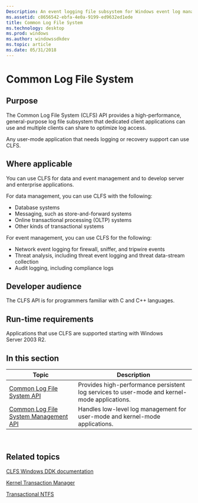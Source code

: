 ```yaml
---
Description: An event logging file subsystem for Windows event log management that any user-mode application or multiple clients that need log management software, event management, event log monitoring, or recovery support can use.
ms.assetid: c8656542-ebfa-4e0a-9199-ed9632ed1ede
title: Common Log File System
ms.technology: desktop
ms.prod: windows
ms.author: windowssdkdev
ms.topic: article
ms.date: 05/31/2018
---
```


# Common Log File System

## Purpose

The Common Log File System (CLFS) API provides a high-performance, general-purpose log file subsystem that dedicated client applications can use and multiple clients can share to optimize log access.

Any user-mode application that needs logging or recovery support can use CLFS.

## Where applicable

You can use CLFS for data and event management and to develop server and enterprise applications.

For data management, you can use CLFS with the following:

-   Database systems
-   Messaging, such as store-and-forward systems
-   Online transactional processing (OLTP) systems
-   Other kinds of transactional systems

For event management, you can use CLFS for the following:

-   Network event logging for firewall, sniffer, and tripwire events
-   Threat analysis, including threat event logging and threat data-stream collection
-   Audit logging, including compliance logs

## Developer audience

The CLFS API is for programmers familiar with C and C++ languages.

## Run-time requirements

Applications that use CLFS are supported starting with Windows Server 2003 R2.

## In this section



| Topic                                                                                         | Description                                                                                             |
|-----------------------------------------------------------------------------------------------|---------------------------------------------------------------------------------------------------------|
| [Common Log File System API](common-log-file-system-api.md)<br/>                       | Provides high-performance persistent log services to user-mode and kernel-mode applications.<br/> |
| [Common Log File System Management API](common-log-file-system-management-api.md)<br/> | Handles low-level log management for user-mode and kernel-mode applications.<br/>                 |



 

## Related topics

<dl> <dt>

[CLFS Windows DDK documentation](http://go.microsoft.com/fwlink/p/?linkid=83890)
</dt> <dt>

[Kernel Transaction Manager](https://msdn.microsoft.com/windows/desktop/2f601994-db1e-4aac-8db1-9a36c702664b)
</dt> <dt>

[Transactional NTFS](https://msdn.microsoft.com/windows/desktop/e8c3ceed-d391-4934-b3f7-12c2123c8c23)
</dt> </dl>

 

 




